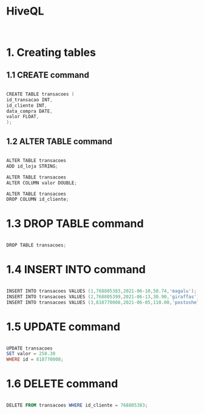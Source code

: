# HiveQL
<br>

# 1. Creating tables
## 1.1 CREATE command

```powershell

CREATE TABLE transacoes (
id_transacao INT,
id_cliente INT,
data_compra DATE,
valor FLOAT,
);

```

## 1.2 ALTER TABLE command

```powershell

ALTER TABLE transacoes
ADD id_loja STRING;

ALTER TABLE transacoes
ALTER COLUMN valor DOUBLE;

ALTER TABLE transacoes
DROP COLUMN id_cliente;

```

# 1.3 DROP TABLE command

```powershell

DROP TABLE transacoes;

```

# 1.4 INSERT INTO command

```powershell

INSERT INTO transacoes VALUES (1,768805383,2021-06-10,50.74,'magalu');
INSERT INTO transacoes VALUES (2,768805399,2021-06-13,30.90,'giraffas');
INSERT INTO transacoes VALUES (3,818770008,2021-06-05,110.00,'postoshell');

```

# 1.5 UPDATE command

```powershell

UPDATE transacoes
SET valor = 250.30
WHERE id = 818770008;

```

# 1.6 DELETE command

```powershell

DELETE FROM transacoes WHERE id_cliente = 768805383;

```